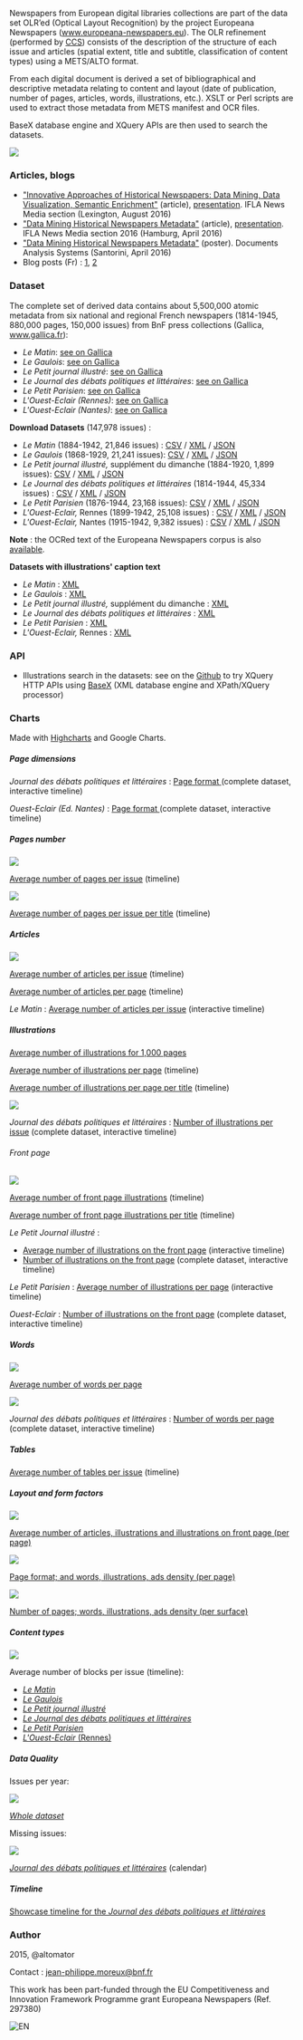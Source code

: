 Newspapers from European digital libraries collections are part of the data set OLR’ed (Optical Layout Recognition) by the project Europeana Newspapers (www.europeana-newspapers.eu). The OLR refinement (performed by [CCS](http://content-conversion.com)) consists of the description of the structure of each issue and articles (spatial extent, title and subtitle, classification of content types) using a METS/ALTO format.

From each digital document is derived a set of bibliographical and descriptive metadata relating to content and layout (date of publication, number of pages, articles, words, illustrations, etc.). XSLT or Perl scripts are used to extract those metadata from METS manifest and OCR files. 

BaseX database engine and XQuery APIs are then used to search the datasets.

![](https://altomator.files.wordpress.com/2016/01/3.png)


### Articles, blogs
- ["Innovative Approaches of Historical Newspapers: Data Mining, Data Visualization, Semantic Enrichment"](http://www.euklides.fr/blog/altomator/EN-DM/article_en2.pdf) (article), [presentation](http://www.euklides.fr/blog/altomator/EN-DM/presentation_en2.pdf). IFLA News Media section (Lexington, August 2016)
- ["Data Mining Historical Newspapers Metadata"](http://www.euklides.fr/blog/altomator/EN-DM/article_en.pdf) (article), [presentation](http://www.euklides.fr/blog/altomator/EN-DM/slides_en.pdf). IFLA News Media section 2016 (Hamburg, April 2016)
- ["Data Mining Historical Newspapers Metadata"](http://www.euklides.fr/blog/altomator/EN-DM/poster_en.pdf) (poster). Documents Analysis Systems (Santorini, April 2016)
- Blog posts (Fr) : [1](https://altomator.wordpress.com/2016/01/17/presse-ancienne-data-mining), [2](http://gallica.bnf.fr/blog/04032016/verdun-1916-quand-la-presse-etait-censuree)


### Dataset
The complete set of derived data contains about 5,500,000 atomic metadata from six national and regional French newspapers (1814-1945, 880,000 pages, 150,000 issues) from BnF press collections (Gallica, www.gallica.fr):
- *Le Matin*: [see on Gallica](http://gallica.bnf.fr/ark:/12148/cb328123058/date)
- *Le Gaulois*: [see on Gallica](http://gallica.bnf.fr/ark:/12148/cb32779904b/date)
- *Le Petit journal illustré*: [see on Gallica](http://gallica.bnf.fr/ark:/12148/cb32836564q/date)
- *Le Journal des débats politiques et littéraires*: [see on Gallica](http://gallica.bnf.fr/ark:/12148/cb39294634r/date)
- *Le Petit Parisien*: [see on Gallica](http://gallica.bnf.fr/ark:/12148/cb34419111x/date)
- *L'Ouest-Eclair (Rennes)*: [see on Gallica](http://gallica.bnf.fr/ark:/12148/cb32830550k/date)
- *L'Ouest-Eclair (Nantes)*: [see on Gallica](http://gallica.bnf.fr/ark:/12148/cb41193663x/date)

**Download Datasets** (147,978 issues) :
- *Le Matin* (1884-1942, 21,846 issues) : [CSV](http://www.euklides.fr/blog/altomator/EN-DM/Datasets/CSV/matin.zip) /
[XML](http://www.euklides.fr/blog/altomator/EN-DM/Datasets/XML/matin.zip) / [JSON](http://www.euklides.fr/blog/altomator/EN-DM/Datasets/JSON/matin.zip)
- *Le Gaulois* (1868-1929, 21,241 issues): [CSV](http://www.euklides.fr/blog/altomator/EN-DM/Datasets/CSV/gaulois.zip) /
[XML](http://www.euklides.fr/blog/altomator/EN-DM/Datasets/XML/gaulois.zip) / [JSON](http://www.euklides.fr/blog/altomator/EN-DM/Datasets/JSON/gaulois.zip)
- *Le Petit journal illustré,* supplément du dimanche (1884-1920, 1,899 issues): [CSV](http://www.euklides.fr/blog/altomator/EN-DM/Datasets/CSV/PJI.zip) /
 [XML](http://www.euklides.fr/blog/altomator/EN-DM/Datasets/XML/PJI.zip) / [JSON](http://www.euklides.fr/blog/altomator/EN-DM/Datasets/JSON/PJI.zip) 
- *Le Journal des débats politiques et littéraires* (1814-1944, 45,334 issues) : [CSV](http://www.euklides.fr/blog/altomator/EN-DM/Datasets/CSV/JDPL.zip) /
[XML](http://www.euklides.fr/blog/altomator/EN-DM/Datasets/XML/JDPL.zip) / [JSON](http://www.euklides.fr/blog/altomator/EN-DM/Datasets/JSON/JDPL.zip) 
- *Le Petit Parisien* (1876-1944, 23,168 issues): [CSV](http://www.euklides.fr/blog/altomator/EN-DM/Datasets/CSV/petit_parisien.zip) / 
[XML](http://www.euklides.fr/blog/altomator/EN-DM/Datasets/XML/petit_parisien.zip) / [JSON](http://www.euklides.fr/blog/altomator/EN-DM/Datasets/JSON/petit_parisien.zip)
- *L'Ouest-Eclair,* Rennes (1899-1942, 25,108 issues) : [CSV](http://www.euklides.fr/blog/altomator/EN-DM/Datasets/CSV/OE-Rennes.zip) /
[XML](http://www.euklides.fr/blog/altomator/EN-DM/Datasets/XML/OE-Rennes.zip) / [JSON](http://www.euklides.fr/blog/altomator/EN-DM/Datasets/JSON/OE-Rennes.zip)
- *L'Ouest-Eclair,* Nantes (1915-1942, 9,382 issues) : [CSV](http://www.euklides.fr/blog/altomator/EN-DM/Datasets/CSV/OE-Nantes.zip) /
[XML](http://www.euklides.fr/blog/altomator/EN-DM/Datasets/XML/OE-Nantes.zip) / [JSON](http://www.euklides.fr/blog/altomator/EN-DM/Datasets/JSON/OE-Nantes.zip) 

**Note** : the OCRed text of the Europeana Newspapers corpus is also [available](http://data.theeuropeanlibrary.org/download/newspapers-by-country/README.html).

**Datasets with illustrations' caption text**
- *Le Matin*  : [XML](http://www.euklides.fr/blog/altomator/EN-DM/Datasets/XML/matin-captions.zip) 
- *Le Gaulois* : [XML](http://www.euklides.fr/blog/altomator/EN-DM/Datasets/XML/gaulois-captions.zip) 
- *Le Petit journal illustré,* supplément du dimanche : 
 [XML](http://www.euklides.fr/blog/altomator/EN-DM/Datasets/XML/PJI-captions.zip) 
- *Le Journal des débats politiques et littéraires*  : [XML](http://www.euklides.fr/blog/altomator/EN-DM/Datasets/XML/JDPL-captions.zip)  
- *Le Petit Parisien* : [XML](http://www.euklides.fr/blog/altomator/EN-DM/Datasets/XML/petit_parisien-captions.zip)
- *L'Ouest-Eclair,* Rennes : [XML](http://www.euklides.fr/blog/altomator/EN-DM/Datasets/XML/OE-captions.zip)

### API
- Illustrations search in the datasets: see on the [Github](https://github.com/altomator/EN-data_mining) to try XQuery HTTP APIs using [BaseX](http://basex.org) (XML database engine and XPath/XQuery processor)
 

### Charts

Made with [Highcharts](www.highcharts.com) and Google Charts.

##### Page dimensions
*Journal des débats politiques et littéraires* : [Page format ](http://www.euklides.fr/blog/altomator/EN-DM/Charts/Samples/Formats/timeline-format-JDPL_complete_interactive.htm) (complete dataset, interactive timeline)

*Ouest-Eclair (Ed. Nantes)* : [Page format ](http://www.euklides.fr/blog/altomator/EN-DM/Charts/Samples/Formats/timeline-format-Ouest-Eclair_complete_interactive.htm) (complete dataset, interactive timeline)

##### Pages number
![](http://www.euklides.fr/blog/altomator/EN-DM/Charts/Samples/Pages/pages-mean.png)

[Average number of pages per issue](http://www.euklides.fr/blog/altomator/EN-DM/Charts/Samples/Pages/timeline-mean.htm) (timeline)

![](http://www.euklides.fr/blog/altomator/EN-DM/Charts/Samples/Pages/pages.png)

[Average number of pages per issue per title](http://www.euklides.fr/blog/altomator/EN-DM/Charts/Samples/Pages/timeline-issue.htm) (timeline)

##### Articles
![](http://www.euklides.fr/blog/altomator/EN-DM/Charts/Samples/Articles/articles.png)

[Average number of articles per issue](http://www.euklides.fr/blog/altomator/EN-DM/Charts/Samples/Articles/timeline-issue.htm) (timeline)

[Average number of articles per page](http://www.euklides.fr/blog/altomator/EN-DM/Charts/Samples/Articles/timeline-page.htm) (timeline)

*Le Matin* : [Average number of articles per issue](http://www.euklides.fr/blog/altomator/EN-DM/Charts/Samples/Articles/timeline-issue-Le_Matin_interactive.htm) (interactive timeline)

##### Illustrations
[Average number of illustrations for 1,000 pages](http://www.euklides.fr/blog/altomator/EN-DM/Charts/Samples/Illustrations/mean-page.htm)

[Average number of illustrations per page](http://www.euklides.fr/blog/altomator/EN-DM/Charts/Samples/Illustrations/timeline-mean.htm) (timeline)

[Average number of illustrations per page per title](http://www.euklides.fr/blog/altomator/EN-DM/Charts/Samples/Illustrations/timeline-page.htm) (timeline)

![](http://www.euklides.fr/blog/altomator/EN-DM/Charts/Samples/Illustrations/illustrations-JDPL.png)

*Journal des débats politiques et littéraires* : [Number of illustrations per issue](http://www.euklides.fr/blog/altomator/EN-DM/Charts/Samples/Illustrations/timeline-illustrations-JDPL_complete_interactive.htm) (complete dataset, interactive timeline)


###### Front page

![](http://www.euklides.fr/blog/altomator/EN-DM/Charts/Samples/Illustrations/illustrations-front.png)

[Average number of front page illustrations](http://www.euklides.fr/blog/altomator/EN-DM/Charts/Samples/Illustrations/timeline-front-mean.htm) (timeline)

[Average number of front page illustrations per title](http://www.euklides.fr/blog/altomator/EN-DM/Charts/Samples/Illustrations/timeline-front.htm) (timeline)

*Le Petit Journal  illustré* : 
- [Average number of illustrations on the front page](http://www.euklides.fr/blog/altomator/EN-DM/Charts/Samples/Illustrations/timeline-front-LPJI_interactive.htm) (interactive timeline)
- [Number of illustrations on the front page](http://www.euklides.fr/blog/altomator/EN-DM/Charts/Samples/Illustrations/timeline-front-LPJI_complete_interactive.htm) (complete dataset, interactive timeline)

*Le Petit Parisien* : [Average number of illustrations per page](http://www.euklides.fr/blog/altomator/EN-DM/Charts/Samples/Illustrations/timeline-front-LPP_interactive.htm) (interactive timeline)

*Ouest-Eclair* : [Number of illustrations on the front page](http://www.euklides.fr/blog/altomator/EN-DM/Charts/Samples/Illustrations/timeline-front-Ouest-Eclair_complete_interactive.htm) (complete dataset, interactive timeline)


##### Words
![](http://www.euklides.fr/blog/altomator/EN-DM/Charts/Samples/Words/mean-words.png)

[Average number of words per page](http://www.euklides.fr/blog/altomator/EN-DM/Charts/Samples/Words/mean-page.htm)

![](http://www.euklides.fr/blog/altomator/EN-DM/Charts/Samples/Words/words-JDPL.png)

*Journal des débats politiques et littéraires* : [Number of words per page](http://www.euklides.fr/blog/altomator/EN-DM/Charts/Samples/Words/timeline-words-JDPL_complete_interactive.htm)  (complete dataset, interactive timeline)


##### Tables
[Average number of tables per issue](http://www.euklides.fr/blog/altomator/EN-DM/Charts/Samples/Tables/timeline-issue.htm) (timeline)



##### Layout and form factors
![](http://www.euklides.fr/blog/altomator/EN-DM/Charts/Samples/Articles/modern.png)

[Average number of articles, illustrations and illustrations on front page (per page)](http://www.euklides.fr/blog/altomator/EN-DM/Charts/Samples/Articles/modern_press.htm)

![](http://www.euklides.fr/blog/altomator/EN-DM/Charts/Samples/FormFactors/page-article-illus-ad.png)

[Page format; and words, illustrations, ads density (per page)](http://www.euklides.fr/blog/altomator/EN-DM/Charts/Samples/FormFactors/page-article-illus-ad.htm)

![](http://www.euklides.fr/blog/altomator/EN-DM/Charts/Samples/FormFactors/page-article-illus-ad-surface.png)

[Number of pages; words, illustrations, ads density (per surface)](http://www.euklides.fr/blog/altomator/EN-DM/Charts/Samples/FormFactors/page-article-illus-ad-surface.htm)

##### Content types
![](http://www.euklides.fr/blog/altomator/EN-DM/Charts/Samples/Content/content.png)

Average number of blocks per issue (timeline):

- [*Le Matin*](http://www.euklides.fr/blog/altomator/EN-DM/Charts/Samples/Content/Le_Matin.htm) 
- [*Le Gaulois*](http://www.euklides.fr/blog/altomator/EN-DM/Charts/Samples/Content/Le_Gaulois.htm) 
- [*Le Petit journal illustré*](http://www.euklides.fr/blog/altomator/EN-DM/Charts/Samples/Content/PJI.htm) 
- [*Le Journal des débats politiques et littéraires*](http://www.euklides.fr/blog/altomator/EN-DM/Charts/Samples/Content/JDPL.htm)
- [*Le Petit Parisien*](http://www.euklides.fr/blog/altomator/EN-DM/Charts/Samples/Content/Petit_Parisien.htm) 
- [*L'Ouest-Eclair* (Rennes)](http://www.euklides.fr/blog/altomator/EN-DM/Charts/Samples/Content/Ouest_Eclair.htm) 


##### Data Quality

Issues per year:

![](http://www.euklides.fr/blog/altomator/EN-DM/Charts/Samples/DataQuality/Issues_year.png)

[*Whole dataset*](http://www.euklides.fr/blog/altomator/EN-DM/Charts/Samples/DataQuality/Issues_year.htm)

Missing issues:

![](http://www.euklides.fr/blog/altomator/EN-DM/Charts/Samples/DataQuality/calendar.png)

[*Journal des débats politiques et littéraires*](http://www.euklides.fr/blog/altomator/EN-DM/Charts/Samples/Missing/JDPL.htm) (calendar)



##### Timeline
[Showcase timeline for the *Journal des débats politiques et littéraires* ](http://cdn.knightlab.com/libs/timeline/latest/embed/index.html?source=1g_5wor1L23oyUGoA8OVtqambhldaEn50V52j0gQs2tc&font=Bevan-PotanoSans&maptype=toner&lang=fr&start_at_slide=1&height=650)




### Author
2015, @altomator

Contact : jean-philippe.moreux@bnf.fr

This work has been part-funded through the EU Competitiveness and Innovation Framework Programme grant Europeana Newspapers (Ref. 297380)
 
![EN](http://www.marchermanger.fr/wp-content/uploads/2015/12/europeana_newspapers_logo.gif)
